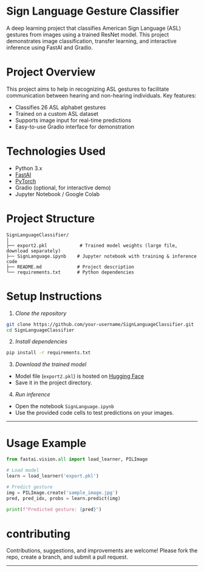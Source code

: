 # Sign Language Gesture Classifier

A deep learning project that classifies American Sign Language (ASL) gestures from images using a trained ResNet model. This project demonstrates image classification, transfer learning, and interactive inference using FastAI and Gradio.


# Project Overview

This project aims to help in recognizing ASL gestures to facilitate communication between hearing and non-hearing individuals.
Key features:
* Classifies 26 ASL alphabet gestures
* Trained on a custom ASL dataset
* Supports image input for real-time predictions
* Easy-to-use Gradio interface for demonstration


# Technologies Used

* Python 3.x
* [FastAI](https://www.fast.ai/)
* [PyTorch](https://pytorch.org/)
* Gradio (optional, for interactive demo)
* Jupyter Notebook / Google Colab


# Project Structure

```
SignLanguageClassifier/
│
├── export2.pkl            # Trained model weights (large file, download separately)
├── SignLanguage.ipynb    # Jupyter notebook with training & inference code
├── README.md             # Project description
└── requirements.txt      # Python dependencies
```

# Setup Instructions

1. *Clone the repository*

```bash
git clone https://github.com/your-username/SignLanguageClassifier.git
cd SignLanguageClassifier
```

2. *Install dependencies*

```bash
pip install -r requirements.txt
```

3. *Download the trained model*

* Model file (`export2.pkl`) is hosted on [Hugging Face](https://huggingface.co/Mehkaan/Sign_Language_Gesture_Classifier)
* Save it in the project directory.

4. *Run inference*

* Open the notebook `SignLanguage.ipynb`
* Use the provided code cells to test predictions on your images.

---

# Usage Example

```python
from fastai.vision.all import load_learner, PILImage

# Load model
learn = load_learner('export.pkl')

# Predict gesture
img = PILImage.create('sample_image.jpg')
pred, pred_idx, probs = learn.predict(img)

print(f"Predicted gesture: {pred}")
```

# contributing

Contributions, suggestions, and improvements are welcome!
Please fork the repo, create a branch, and submit a pull request.

---
